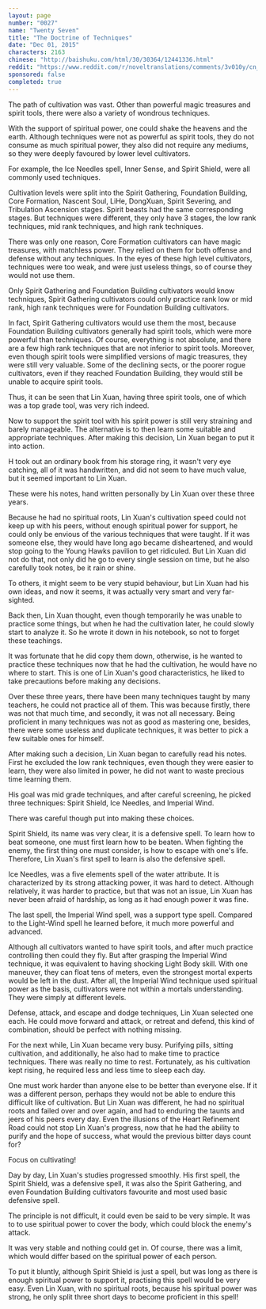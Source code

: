 ```yaml
---
layout: page
number: "0027"
name: "Twenty Seven"
title: "The Doctrine of Techniques"
date: "Dec 01, 2015"
characters: 2163
chinese: "http://baishuku.com/html/30/30364/12441336.html"
reddit: "https://www.reddit.com/r/noveltranslations/comments/3v010y/cn_tempered_immortal_chapter_0027/"
sponsored: false
completed: true
---
```


The path of cultivation was vast. Other than powerful magic treasures and spirit tools, there were also a variety of wondrous techniques.

With the support of spiritual power, one could shake the heavens and the earth. Although techniques were not as powerful as spirit tools, they do not consume as much spiritual power, they also did not require any mediums, so they were deeply favoured by lower level cultivators.

For example, the Ice Needles spell, Inner Sense, and Spirit Shield, were all commonly used techniques.

Cultivation levels were split into the Spirit Gathering, Foundation Building, Core Formation, Nascent Soul, LiHe, DongXuan, Spirit Severing, and Tribulation Ascension stages. Spirit beasts had the same corresponding stages. But techniques were different, they only have 3 stages, the low rank techniques, mid rank techniques, and high rank techniques.

There was only one reason, Core Formation cultivators can have magic treasures, with matchless power. They relied on them for both offense and defense without any techniques. In the eyes of these high level cultivators, techniques were too weak, and were just useless things, so of course they would not use them.

Only Spirit Gathering and Foundation Building cultivators would know techniques, Spirit Gathering cultivators could only practice rank low or mid rank, high rank techniques were for Foundation Building cultivators.

In fact, Spirit Gathering cultivators would use them the most, because Foundation Building cultivators generally had spirit tools, which were more powerful than techniques. Of course, everything is not absolute, and there are a few high rank techniques that are not inferior to spirit tools. Moreover, even though spirit tools were simplified versions of magic treasures, they were still very valuable. Some of the declining sects, or the poorer rogue cultivators, even if they reached Foundation Building, they would still be unable to acquire spirit tools.

Thus, it can be seen that Lin Xuan, having three spirit tools, one of which was a top grade tool, was very rich indeed.

Now to support the spirit tool with his spirit power is still very straining and barely manageable. The alternative is to then learn some suitable and appropriate techniques. After making this decision, Lin Xuan began to put it into action.

H took out an ordinary book from his storage ring, it wasn't very eye catching, all of it was handwritten, and did not seem to have much value, but it seemed important to Lin Xuan.

These were his notes, hand written personally by Lin Xuan over these three years.

Because he had no spiritual roots, Lin Xuan's cultivation speed could not keep up with his peers, without enough spiritual power for support, he could only be envious of the various techniques that were taught. If it was someone else, they would have long ago became disheartened, and would stop going to the Young Hawks pavilion to get ridiculed. But Lin Xuan did not do that, not only did he go to every single session on time, but he also carefully took notes, be it rain or shine.

To others, it might seem to be very stupid behaviour, but Lin Xuan had his own ideas, and now it seems, it was actually very smart and very far-sighted.

Back then, Lin Xuan thought, even though temporarily he was unable to practice some things, but when he had the cultivation later, he could slowly start to analyze it. So he wrote it down in his notebook, so not to forget these teachings.

It was fortunate that he did copy them down, otherwise, is he wanted to practice these techniques now that he had the cultivation, he would have no where to start. This is one of Lin Xuan's good characteristics, he liked to take precautions before making any decisions.

Over these three years, there have been many techniques taught by many teachers, he could not practice all of them. This was because firstly, there was not that much time, and secondly, it was not all necessary. Being proficient in many techniques was not as good as mastering one, besides, there were some useless and duplicate techniques, it was better to pick a few suitable ones for himself.

After making such a decision, Lin Xuan began to carefully read his notes. First he excluded the low rank techniques, even though they were easier to learn, they were also limited in power, he did not want to waste precious time learning them.

His goal was mid grade techniques, and after careful screening, he picked three techniques: Spirit Shield, Ice Needles, and Imperial Wind.

There was careful though put into making these choices.

Spirit Shield, its name was very clear, it is a defensive spell. To learn how to beat someone, one must first learn how to be beaten. When fighting the enemy, the first thing one must consider, is how to escape with one's life. Therefore, Lin Xuan's first spell to learn is also the defensive spell.

Ice Needles, was a five elements spell of the water attribute. It is characterized by its strong attacking power, it was hard to detect. Although relatively, it was harder to practice, but that was not an issue, Lin Xuan has never been afraid of hardship, as long as it had enough power it was fine.

The last spell, the Imperial Wind spell, was a support type spell. Compared to the Light-Wind spell he learned before, it much more powerful and advanced.

Although all cultivators wanted to have spirit tools, and after much practice controlling then could they fly. But after grasping the Imperial Wind technique, it was equivalent to having shocking Light Body skill. With one maneuver, they can float tens of meters, even the strongest mortal experts would be left in the dust. After all, the Imperial Wind technique used spiritual power as the basis, cultivators were not within a mortals understanding. They were simply at different levels.

Defense, attack, and escape and dodge techniques, Lin Xuan selected one each. He could move forward and attack, or retreat and defend, this kind of combination, should be perfect with nothing missing.

For the next while, Lin Xuan became very busy. Purifying pills, sitting cultivation, and additionally, he also had to make time to practice techniques. There was really no time to rest. Fortunately, as his cultivation kept rising, he required less and less time to sleep each day.

One must work harder than anyone else to be better than everyone else. If it was a different person, perhaps they would not be able to endure this difficult like of cultivation. But Lin Xuan was different, he had no spiritual roots and failed over and over again, and had to enduring the taunts and jeers of his peers every day. Even the illusions of the Heart Refinement Road could not stop Lin Xuan's progress, now that he had the ability to purify and the hope of success, what would the previous bitter days count for?

Focus on cultivating!

Day by day, Lin Xuan's studies progressed smoothly. His first spell, the Spirit Shield, was a defensive spell, it was also the Spirit Gathering, and even Foundation Building cultivators favourite and most used basic defensive spell.

The principle is not difficult, it could even be said to be very simple. It was to to use spiritual power to cover the body, which could block the enemy's attack.

It was very stable and nothing could get in. Of course, there was a limit, which would differ based on the spiritual power of each person.

To put it bluntly, although Spirit Shield is just a spell, but was long as there is enough spiritual power to support it, practising this spell would be very easy. Even Lin Xuan, with no spiritual roots, because his spiritual power was strong, he only split three short days to become proficient in this spell!
